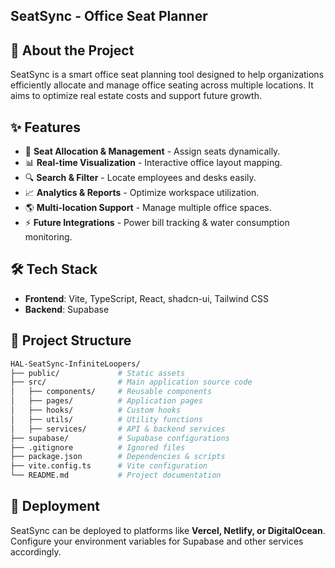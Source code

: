 ## SeatSync - Office Seat Planner

## 🚀 About the Project
SeatSync is a smart office seat planning tool designed to help organizations efficiently allocate and manage office seating across multiple locations. It aims to optimize real estate costs and support future growth.

## ✨ Features
- 📍 **Seat Allocation & Management** - Assign seats dynamically.
- 📊 **Real-time Visualization** - Interactive office layout mapping.
- 🔍 **Search & Filter** - Locate employees and desks easily.
- 📈 **Analytics & Reports** - Optimize workspace utilization.
- 🌎 **Multi-location Support** - Manage multiple office spaces.
- ⚡ **Future Integrations** - Power bill tracking & water consumption monitoring.

## 🛠️ Tech Stack
- **Frontend**: Vite, TypeScript, React, shadcn-ui, Tailwind CSS
- **Backend**: Supabase

## 📌 Project Structure
```bash
HAL-SeatSync-InfiniteLoopers/
├── public/             # Static assets
├── src/                # Main application source code
│   ├── components/     # Reusable components
│   ├── pages/          # Application pages
│   ├── hooks/          # Custom hooks
│   ├── utils/          # Utility functions
│   ├── services/       # API & backend services
├── supabase/           # Supabase configurations
├── .gitignore          # Ignored files
├── package.json        # Dependencies & scripts
├── vite.config.ts      # Vite configuration
└── README.md           # Project documentation
```

## 🚀 Deployment
SeatSync can be deployed to platforms like **Vercel, Netlify, or DigitalOcean**. Configure your environment variables for Supabase and other services accordingly.



